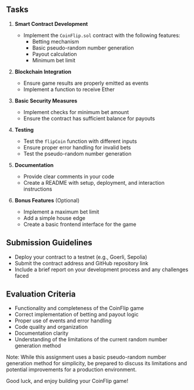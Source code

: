 ## Tasks

1. **Smart Contract Development**
   - Implement the `CoinFlip.sol` contract with the following features:
     - Betting mechanism
     - Basic pseudo-random number generation
     - Payout calculation
     - Minimum bet limit

2. **Blockchain Integration**
   - Ensure game results are properly emitted as events
   - Implement a function to receive Ether

3. **Basic Security Measures**
   - Implement checks for minimum bet amount
   - Ensure the contract has sufficient balance for payouts

4. **Testing**
   - Test the `flipCoin` function with different inputs
   - Ensure proper error handling for invalid bets
   - Test the pseudo-random number generation

5. **Documentation**
   - Provide clear comments in your code
   - Create a README with setup, deployment, and interaction instructions

6. **Bonus Features** (Optional)
   - Implement a maximum bet limit
   - Add a simple house edge
   - Create a basic frontend interface for the game

## Submission Guidelines
- Deploy your contract to a testnet (e.g., Goerli, Sepolia)
- Submit the contract address and GitHub repository link
- Include a brief report on your development process and any challenges faced

## Evaluation Criteria
- Functionality and completeness of the CoinFlip game
- Correct implementation of betting and payout logic
- Proper use of events and error handling
- Code quality and organization
- Documentation clarity
- Understanding of the limitations of the current random number generation method

Note: While this assignment uses a basic pseudo-random number generation method for simplicity, be prepared to discuss its limitations and potential improvements for a production environment.

Good luck, and enjoy building your CoinFlip game!
